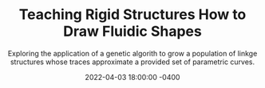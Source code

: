 ---
layout: post
title: "Teaching Rigid Structures How to Draw Fluidic Shapes"
subtitle: "Exploring the application of a genetic algorith to grow a population of linkge structures whose traces approximate a provided set of parametric curves.  "
date: 2022-04-03 18:00:00 -0400
background: '/img/posts/linkages_drawing_heart.png'
---